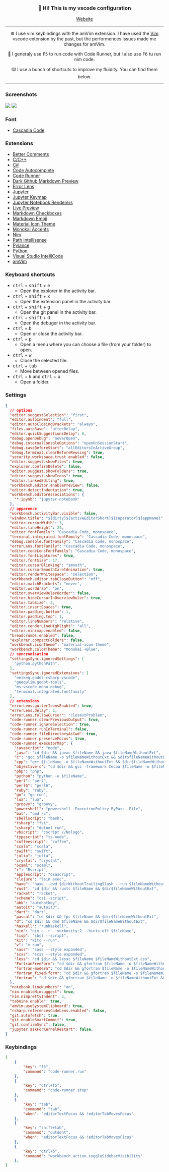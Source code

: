 <h3 align="center">👋 Hi! This is my vscode configuration</h3>
<p align="center">
  <a href="https://gael-lopes-da-silva.github.io/MyPortfolio/">Website</a>
</p>

---

<p align="center">⚙️ I use vim keybindings with the amVim extension. I have used the <a href="https://marketplace.visualstudio.com/items?itemName=vscodevim.vim">Vim</a> vscode extension by the past, but the performences issues made me changes for amVim.</p>

<p align="center">📖 I generaly use <kbd>F5</kbd> to run code with Code Runner, but I also use <kbd>F6</kbd> tu run nim code.</p>

<p align="center">⌨️ I use a bunch of shortcuts to improve my fluidity. You can find them below.</p>

---

### Screenshots
![](screenshots/Screenshot1.png)
![](screenshots/Screenshot2.png)

### Font
- [Cascadia Code](https://github.com/microsoft/cascadia-code)

### Extensions
- [Better Comments](https://marketplace.visualstudio.com/items?itemName=aaron-bond.better-comments)
- [C/C++](https://marketplace.visualstudio.com/items?itemName=ms-vscode.cpptools)
- [C#](https://marketplace.visualstudio.com/items?itemName=ms-dotnettools.csharp)
- [Code Autocomplete](https://marketplace.visualstudio.com/items?itemName=svipas.code-autocomplete)
- [Code Runner](https://marketplace.visualstudio.com/items?itemName=formulahendry.code-runner)
- [Dark Github Markdown Preview](https://marketplace.visualstudio.com/items?itemName=ozaki.markdown-github-dark)
- [Error Lens](https://marketplace.visualstudio.com/items?itemName=usernamehw.errorlens)
- [Jupyter](https://marketplace.visualstudio.com/items?itemName=ms-toolsai.jupyter)
- [Jupyter Keymap](https://marketplace.visualstudio.com/items?itemName=ms-toolsai.jupyter-keymap)
- [Jupyter Notebook Renderers](https://marketplace.visualstudio.com/items?itemName=ms-toolsai.jupyter-renderers)
- [Live Preview](https://marketplace.visualstudio.com/items?itemName=ms-vscode.live-server)
- [Markdown Checkboxes](https://marketplace.visualstudio.com/items?itemName=bierner.markdown-checkbox)
- [Markdown Emoji](https://marketplace.visualstudio.com/items?itemName=bierner.markdown-emoji)
- [Material Icon Theme](https://marketplace.visualstudio.com/items?itemName=PKief.material-icon-theme)
- [Monokai Accents](https://marketplace.visualstudio.com/items?itemName=tw.monokai-accent)
- [Nim](https://marketplace.visualstudio.com/items?itemName=nimsaem.nimvscode)
- [Path Intellisense](https://marketplace.visualstudio.com/items?itemName=christian-kohler.path-intellisense)
- [Pylance](https://marketplace.visualstudio.com/items?itemName=ms-python.vscode-pylance)
- [Python](https://marketplace.visualstudio.com/items?itemName=ms-python.python)
- [Visual Studio IntelliCode](https://marketplace.visualstudio.com/items?itemName=VisualStudioExptTeam.vscodeintellicode)
- [amVim](https://marketplace.visualstudio.com/items?itemName=auiworks.amvim)

### Keyboard shortcuts
- <kbd>ctrl</kbd> + <kbd>shift</kbd> + <kbd>e</kbd>
  - Open the explorer in the activity bar.
- <kbd>ctrl</kbd> + <kbd>shift</kbd> + <kbd>x</kbd>
  - Open the extension panel in the activity bar.
- <kbd>ctrl</kbd> + <kbd>shift</kbd> + <kbd>g</kbd>
  - Open the git panel in the activity bar.
- <kbd>ctrl</kbd> + <kbd>shift</kbd> + <kbd>d</kbd>
  - Open the debuger in the activity bar.
- <kbd>ctrl</kbd> + <kbd>b</kbd>
  - Open or close the activity bar.
- <kbd>ctrl</kbd> + <kbd>p</kbd>
  - Open a menu where you can choose a file (from your folder) to open.
- <kbd>ctrl</kbd> + <kbd>w</kbd>
  - Close the selected file.
- <kbd>ctrl</kbd> + <kbd>tab</kbd>
  - Move between opened files.
- <kbd>ctrl</kbd> + <kbd>k</kbd> and <kbd>ctrl</kbd> + <kbd>o</kbd>
  - Open a folder.

### Settings
```json
{
  // options
  "editor.suggestSelection": "first",
  "editor.autoIndent": "full",
  "editor.autoClosingBrackets": "always",
  "files.autoSave": "afterDelay",
  "editor.quickSuggestionsDelay": 0,
  "debug.openDebug": "neverOpen",
  "debug.internalConsoleOptions": "openOnSessionStart",
  "debug.saveBeforeStart": "allEditorsInActiveGroup",
  "debug.terminal.clearBeforeReusing": true,
  "security.workspace.trust.enabled": false,
  "editor.suggest.showFiles": true,
  "explorer.confirmDelete": false,
  "editor.suggest.showFolders": true,
  "editor.suggest.showIcons": true,
  "editor.linkedEditing": true,
  "workbench.editor.enablePreview": false,
  "editor.detectIndentation": true,
  "workbench.editorAssociations": {
    "*.ipynb": "jupyter-notebook"
  },
  // apparence
  "workbench.activityBar.visible": false,
  "window.title": "${dirty}${activeEditorShort}${separator}${appName}",
  "editor.cursorWidth": 3,
  "editor.lineHeight": 24,
  "editor.fontFamily": "Cascadia Code, monospace",
  "terminal.integrated.fontFamily": "Cascadia Code, monospace",
  "debug.console.fontFamily": "Cascadia Code, monospace",
  "errorLens.fontFamily": "Cascadia Code, monospace",
  "editor.codeLensFontFamily": "Cascadia Code, monospace",
  "editor.fontLigatures": true,
  "editor.fontSize": 17,
  "editor.cursorBlinking": "smooth",
  "editor.cursorSmoothCaretAnimation": true,
  "editor.renderWhitespace": "selection",
  "workbench.editor.tabCloseButton": "off",
  "editor.matchBrackets": "never",
  "editor.wordWrap": "on",
  "editor.overviewRulerBorder": false,
  "editor.hideCursorInOverviewRuler": true,
  "editor.tabSize": 2,
  "editor.insertSpaces": true,
  "editor.padding.bottom": 1,
  "editor.padding.top": 1,
  "editor.lineNumbers": "relative",
  "editor.renderLineHighlight": "all",
  "editor.minimap.enabled": false,
  "breadcrumbs.enabled": false,
  "explorer.compactFolders": false,
  "workbench.iconTheme": "material-icon-theme",
  "workbench.colorTheme": "Monokai +Blue",
  // syncronisation
  "settingsSync.ignoredSettings": [
    "python.pythonPath",
  ],
  "settingsSync.ignoredExtensions": [
    "neikeq.godot-csharp-vscode",
    "geequlim.godot-tools",
    "ms-vscode.mono-debug",
    "terminal.integrated.fontfamily"
  ],
  // extensions
  "errorLens.gutterIconsEnabled": true,
  "errorLens.delay": 1,
  "errorLens.followCursor": "closestProblem",
  "code-runner.clearPreviousOutput": true,
  "code-runner.ignoreSelection": true,
  "code-runner.runInTerminal": false,
  "code-runner.fileDirectoryAsCwd": true,
  "code-runner.preserveFocus": true,
  "code-runner.executorMap": {
    "javascript": "node",
    "java": "cd $dir && javac $fileName && java $fileNameWithoutExt",
    "c": "gcc $fileName -o $fileNameWithoutExt && $dir$fileNameWithoutExt",
    "cpp": "g++ $fileName -o $fileNameWithoutExt && $dir$fileNameWithoutExt",
    "objective-c": "cd $dir && gcc -framework Cocoa $fileName -o $fileNameWithoutExt && $dir$fileNameWithoutExt",
    "php": "php",
    "python": "python -u $fileName",
    "perl": "perl",
    "perl6": "perl6",
    "ruby": "ruby",
    "go": "go run",
    "lua": "lua",
    "groovy": "groovy",
    "powershell": "powershell -ExecutionPolicy ByPass -File",
    "bat": "cmd /c",
    "shellscript": "bash",
    "fsharp": "fsi",
    "csharp": "dotnet run",
    "vbscript": "cscript //Nologo",
    "typescript": "ts-node",
    "coffeescript": "coffee",
    "scala": "scala",
    "swift": "swift",
    "julia": "julia",
    "crystal": "crystal",
    "ocaml": "ocaml",
    "r": "Rscript",
    "applescript": "osascript",
    "clojure": "lein exec",
    "haxe": "haxe --cwd $dirWithoutTrailingSlash --run $fileNameWithoutExt",
    "rust": "cd $dir && rustc $fileName && $dir$fileNameWithoutExt",
    "racket": "racket",
    "scheme": "csi -script",
    "ahk": "autohotkey",
    "autoit": "autoit3",
    "dart": "dart",
    "pascal": "cd $dir && fpc $fileName && $dir$fileNameWithoutExt",
    "d": "cd $dir && dmd $fileName && $dir$fileNameWithoutExt",
    "haskell": "runhaskell",
    "nim": "nim c -r --verbosity:2 --hints:off $fileName",
    "lisp": "sbcl --script",
    "kit": "kitc --run",
    "v": "v run",
    "sass": "sass --style expanded",
    "scss": "scss --style expanded",
    "less": "cd $dir && lessc $fileName $fileNameWithoutExt.css",
    "FortranFreeForm": "cd $dir && gfortran $fileName -o $fileNameWithoutExt && $dir$fileNameWithoutExt",
    "fortran-modern": "cd $dir && gfortran $fileName -o $fileNameWithoutExt && $dir$fileNameWithoutExt",
    "fortran_fixed-form": "cd $dir && gfortran $fileName -o $fileNameWithoutExt && $dir$fileNameWithoutExt",
    "fortran": "cd $dir && gfortran $fileName -o $fileNameWithoutExt && $dir$fileNameWithoutExt"
  },
  "notebook.lineNumbers": "on",
  "nim.enableNimsuggest": true,
  "nim.nimprettyIndent": 2,
  "tabnine.enable": true,
  "amVim.useSystemClipboard": true,
  "csharp.referencesCodeLens.enabled": false,
  "git.autofetch": true,
  "git.enableSmartCommit": true,
  "git.confirmSync": false,
  "jupyter.askForKernelRestart": false,
}
```

### Keybindings
```json
[
    {
        "key": "f5",
        "command": "code-runner.run"
    },
    {
        "key": "ctrl+f5",
        "command": "code-runner.stop"
    },
    {
        "key": "tab",
        "command": "tab",
        "when": "editorTextFocus && !editorTabMovesFocus"
    },
    {
        "key": "shift+tab",
        "command": "outdent",
        "when": "editorTextFocus && !editorTabMovesFicus"
    },
    {
        "key": "ctrl+b",
        "command": "workbench.action.toggleSidebarVisibility"
    },
]
```
